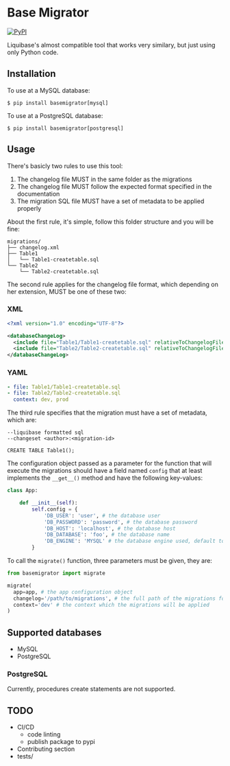 # Base Migrator

[![PyPI](https://img.shields.io/pypi/v/basemigrator)](https://pypi.python.org/pypi/basemigrator)

Liquibase's almost compatible tool that works very similary, but just using only Python code.



## Installation

To use at a MySQL database:

```
$ pip install basemigrator[mysql]
```

To use at a PostgreSQL database:

```
$ pip install basemigrator[postgresql]
```

## Usage

There's basicly two rules to use this tool:

1. The changelog file MUST in the same folder as the migrations
2. The changelog file MUST follow the expected format specified in the documentation
3. The migration SQL file MUST have a set of metadata to be applied properly

About the first rule, it's simple, follow this folder structure and you will be fine:

```
migrations/
├── changelog.xml
├── Table1
│   └── Table1-createtable.sql
└── Table2
    └── Table2-createtable.sql
```

The second rule applies for the changelog file format, which depending on her extension, MUST be one of these two:

### XML

```xml
<?xml version="1.0" encoding="UTF-8"?>

<databaseChangeLog>
  <include file="Table1/Table1-createtable.sql" relativeToChangelogFile="true" />
  <include file="Table2/Table2-createtable.sql" relativeToChangelogFile="dev, prod" />
</databaseChangeLog>
```

### YAML

```yaml
- file: Table1/Table1-createtable.sql
- file: Table2/Table2-createtable.sql
  context: dev, prod
```

The third rule specifies that the migration must have a set of metadata, which are:

```
--liquibase formatted sql
--changeset <author>:<migration-id>

CREATE TABLE Table1();
```

The configuration object passed as a parameter for the function that will execute the migrations should have a field named `config` that at least 
implements the `__get__()` method and have the following key-values:

```python
class App:

    def __init__(self):
        self.config = {
            'DB_USER': 'user', # the database user
            'DB_PASSWORD': 'password', # the database password
            'DB_HOST': 'localhost', # the database host
            'DB_DATABASE': 'foo', # the database name
            'DB_ENGINE': 'MYSQL' # the database engine used, default to MySQL
        }
```

To call the `migrate()` function, three parameters must be given, they are:

```python
from basemigrator import migrate

migrate(
  app=app, # the app configuration object
  changelog='/path/to/migrations', # the full path of the migrations folder
  context='dev' # the context which the migrations will be applied
)
```


## Supported databases

- MySQL
- PostgreSQL

### PostgreSQL

Currently, procedures create statements are not supported.

## TODO

- CI/CD
  - code linting
  - publish package to pypi
- Contributing section
- tests/
